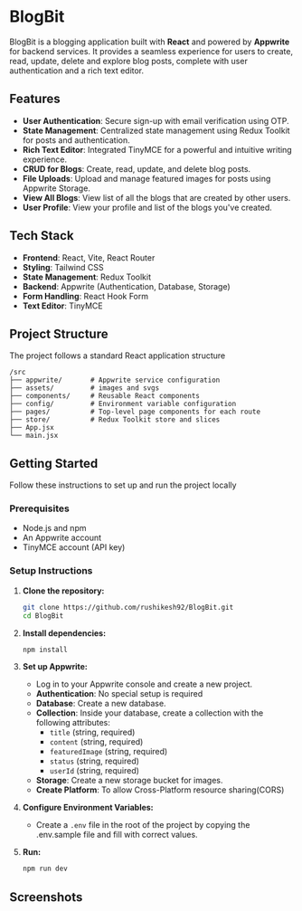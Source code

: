 # BlogBit

BlogBit is a blogging application built with **React** and powered by **Appwrite** for backend services. It provides a seamless experience for users to create, read, update, delete and explore blog posts, complete with user authentication and a rich text editor.

## Features

-   **User Authentication**: Secure sign-up with email verification using OTP. 
-   **State Management**: Centralized state management using Redux Toolkit for posts and authentication.
-   **Rich Text Editor**: Integrated TinyMCE for a powerful and intuitive writing experience.
-   **CRUD for Blogs**: Create, read, update, and delete blog posts. 
-   **File Uploads**: Upload and manage featured images for posts using Appwrite Storage.
-   **View All Blogs**: View list of all the blogs that are created by other users.
-   **User Profile**: View your profile and list of the blogs you've created.

## Tech Stack

-   **Frontend**: React, Vite, React Router
-   **Styling**: Tailwind CSS
-   **State Management**: Redux Toolkit
-   **Backend**: Appwrite (Authentication, Database, Storage)
-   **Form Handling**: React Hook Form
-   **Text Editor**: TinyMCE


## Project Structure

The project follows a standard React application structure

```
/src
├── appwrite/       # Appwrite service configuration
├── assets/         # images and svgs
├── components/     # Reusable React components 
├── config/         # Environment variable configuration
├── pages/          # Top-level page components for each route
├── store/          # Redux Toolkit store and slices 
├── App.jsx         
└── main.jsx       
```

## Getting Started

Follow these instructions to set up and run the project locally

### Prerequisites

-   Node.js and npm 
-   An Appwrite account
-   TinyMCE account (API key)

### Setup Instructions

1.  **Clone the repository:**
    ```bash
    git clone https://github.com/rushikesh92/BlogBit.git
    cd BlogBit
    ```

2.  **Install dependencies:**
    ```bash
    npm install
    ```

3.  **Set up Appwrite:**
    -   Log in to your Appwrite console and create a new project.
    -   **Authentication**: No special setup is required
    -   **Database**: Create a new database.
    -   **Collection**: Inside your database, create a collection with the following attributes:
        -   `title` (string, required)
        -   `content` (string, required)
        -   `featuredImage` (string, required)
        -   `status` (string, required)
        -   `userId` (string, required)
    -   **Storage**: Create a new storage bucket for images. 
    -   **Create Platform**: To allow Cross-Platform resource sharing(CORS)

4.  **Configure Environment Variables:**
    -   Create a `.env` file in the root of the project by copying the .env.sample file and fill with correct values.



5.  **Run:**
    ```bash
    npm run dev
    ```

## Screenshots
